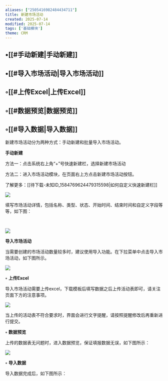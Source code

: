 ```yaml
---
aliases: ["2505416982484434711"]
title: 新建市场活动
created: 2025-07-14
modified: 2025-07-14
tags: ['基础模块']
theme: CRM
---
```


## •[[#手动新建|手动新建]]

## •[[#导入市场活动|导入市场活动]]

## ◦[[#上传Excel|上传Excel]]

## ◦[[#数据预览|数据预览]]

## ◦[[#导入数据|导入数据]]

新建市场活动分为两种方式：手动新建和批量导入市场活动。

**手动新建**

方法一：点击系统右上角“+”号快速新建栏，选择新建市场活动

方法二：进入市场活动模块，在页面右上方点击新建市场活动按钮。

了解更多：[[待下载-未知ID_1584769624479315598|如何自定义快速新建栏]]

![](https://myhelpdoc.oss-cn-heyuan.aliyuncs.com/mdimages/ced7c47dbefd313c763d1185107ddb8a.jpg)

填写市场活动详情，包括名称、类型、状态、开始时间、结束时间和自定义字段等等，如下图：

‍

![](https://myhelpdoc.oss-cn-heyuan.aliyuncs.com/mdimages/91f135af2fc1f043969c40ea8abcff81.jpg)

**导入市场活动**

当需要创建的市场活动数量较多时，建议使用导入功能。在下拉菜单中点击导入市场活动，如下图所示。

![](https://myhelpdoc.oss-cn-heyuan.aliyuncs.com/mdimages/144ec52f56e2c273cf98c5a097672fed.jpg)

**◦**  **上传Excel**

导入市场活动需要上传excel，下载模板后填写数据之后上传活动表即可，请关注页面下方的注意事项。

![](https://myhelpdoc.oss-cn-heyuan.aliyuncs.com/mdimages/aad56dbed42c08679e9335990dd7b72b.jpg)

当上传的活动表不符合要求时，界面会进行文字提醒，请按照提醒修改后再重新进行提交。

**◦**  **数据预览**

上传的数据表无问题时，进入数据预览，保证填报数据无误，如下图所示：

![](https://myhelpdoc.oss-cn-heyuan.aliyuncs.com/mdimages/d2d64c6b1f494fe29f76dc46ad644b3e.jpg)

**◦**  **导入数据**

导入数据完成后，如下图所示：

